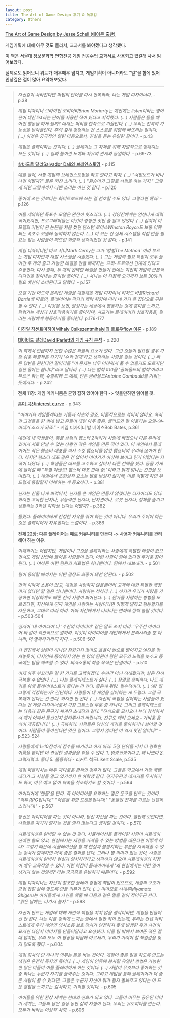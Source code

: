 ```yaml
---
layout: post
title: The Art of Game Design 후기 & 독후감
category: Others
---
```


[The Art of Game Design by Jesse Schell (에이콘 출판)](http://acornpub.co.kr/book/game-design)

게임기획에 대해 아무 것도 몰라서, 교과서를 봐야겠다고 생각했다.

이 책은 서울대 정보문화학 연합전공 게임 전공수업 교과서로 사용되고 있길래 사서 읽어보았다.

실제로도 읽어보니 위트가 매우매우 넘치고, 게임기획이 아니더라도 "일"을 함에 있어 인상깊은 점이 많아 요약해보았다.

<!--description-->
***

>_자신감이 사라진다면 마법의 단어를 다시 반복하라. 나는 게임 디자이너다._ - p.38

>_게임 디자이너 브라이언 모리어티Brian Moriarty는 예전에는 listen이라는 영어단어 대신 list라는 단어를 사용한 적이 있다고 지적했다. (...) 사람들은 들을 때 어떤 행동을 하게 될까? 대개는 머리를 한쪽으로 기울인다. (...) 우리는 전복의 가능성을 받아들인다. 주의 깊게 경청하는 건 스스로를 위험에 빠뜨리는 일이다. (...) 이것은 궁극적인 열린 마음으로서, 진실을 듣는 유일한 길이다._ - p.43

>_게임은 플레이하는 것이다. (...) 플레이는 그 자체를 위해 자발적으로 행해지는 모든 것이다. (...) 일과 놀이란 노예와 자유의 관계와 동일하다._ - p.69-73

>[살바도르 달리Salvador Dali의 브레인스토밍](https://www.openculture.com/2016/01/the-power-of-power-naps-salvador-dali-teaches-you-how-micro-naps-can-give-you-creative-inspiration.html) - p.115

>_예를 들어, 서핑 게임의 브레인스토밍을 하고 있다고 하자. (...) "서핑보드가 바나나면 어떨까?" 물론 미친 소리다. (...) "원숭이가 그걸로 서핑을 하는 거지." 그렇게 되면 그렇게까지 나쁜 소리는 아닌 것 같다._ - p.120

>_종이에 쓰는 것보다는 화이트보드에 쓰는 걸 선호할 수도 있다. 그렇다면 해라!_ - p.126

>_이를 제외하면 폭포수 모델은 완전히 헛소리다. (...) 경영진에게는 엄청나게 매력적이었지만, 프로그래머들은 이것이 멍청한 짓인 줄 알고 있었다. (...) 심지어 이 모델의 기반이 된 논문을 처음 썼던 윈스턴 로이스Winston Royce도 보통 이해되는 폭포수 모델에 동의하지 않는다. (...) 이 모든 건 실제 시스템을 직접 만들 필요는 없는 사람들이 퍼뜨린 희망적 생각이었던 것 같다._ - p.141

>_게임 디자이너인 마크 서니Mark Cerny는 그가 '방법The Method' 이라 부르는 게임 디자인과 개발 시스템을 서술했다. (...) 그는 게임의 필요 특징이 모두 들어간 두 개의 출고 가능한 레벨을 만들 때까지는, 프리-프로덕션 단계에 있다고 주장한다. 다시 말해, 두 개의 완벽한 레벨을 만들기 전에는 여전히 게임의 근본적 디자인을 찾아내는 중이란 뜻이다. (...) 서니는 이 지점에 오기까지 보통 30%의 필요 예산이 소비된다고 말했다._ - p.157

>_오랜 기간 머드와 온라인 게임을 개발해온 게임 디자이너 리처드 바틀Richard Bartle에 따르면, 플레이어는 각자의 쾌락 취향에 따라 네 가지 큰 집단으로 구분할 수 있다. (...) 이것을 보면, 달성가는 세상에서 행동하는 것에 흥미를 느끼고, 탐험가는 세상과 상호작용하기를 좋아하며, 사교가는 플레이어와 상호작용을, 킬러는 사람에게 행동하기를 좋아한다._ p.176-177

>[미하일 칙센트미하이Mihaly Csikszentmihalyi의 플로우flow 이론](https://www.businessinsider.com/graph-on-how-to-be-happy-at-work-2014-7) - p.189

>[데이비드 팔레David Parlett의 게임 규칙 분석](https://blog.naver.com/dieofflee/40196620980) - p.220

>_이 책에서 언급하지 못한 수많은 확률의 요소가 있다. 그런 것들이 필요할 경우 가장 쉬운 해결책은 자기가 '수학 천재'라고 생각하는 사람을 찾는 것이다. (...) 빠른 답변을 원한다면 말머리를 "이 문제는 너무 어려워서 풀 수 없을지도 모르지만 일단 물어는 봅니다"라고 달아라. (...) 나는 법칙 #10을 '곰바울드의 법칙'이라고 부르곤 하는데, 슈발리에 드 메레, 안톤 곰바울드Antoine Gombauld를 기리는 뜻에서다._ - p.242

>**전체 11장: 게임 메커니즘은 균형 잡혀 있어야 한다 -> 잊을만하면 읽어볼 것.**

>[흥미 곡선interest curve](https://marvinhawkins.wordpress.com/2011/07/12/a-word-on-interest-curves/) - p.343

>_"이야기와 게임플레이는 기름과 식초와 같죠. 이론적으로는 섞이지 않아요. 하지만 그것들을 한 병에 넣고 흔들어 대면 아주 좋은, 샐러드와 잘 어울리는 오일-앤-비네거 소스가 되죠."_ - 게임 디자이너 밥 베이츠Bob Bates, p.361

>_예전에 내 학생들이, 동물 상점의 햄스터 2마리가 사랑에 빠졌으나 다른 우리에 있어서 서로 만날 수 없는 상황인 작은 게임을 만든 적이 있다. 이 게임에서 플레이어는 작은 햄스터 대포를 써서 수컷 햄스터를 암컷 햄스터의 우리에 쏘아야 한다. 하지만 햄스터 대포 같은 건 없어서 이야기가 이상해 보이고 믿기 어렵다는 지적이 나왔다. (...) 학생들은 대포를 고수하고 싶어서 다른 선택을 했다. 동물 가게에 들어설 때 "특별 이벤트! 햄스터 대포 판매 중!"이라고 밝게 빛나는 간판을 보여줬다. (...) 게임에서 초현실적 요소는 별로 낯설지 않기에, 이를 어떻게 하면 부드럽게 통합할지 이해하는 게 중요하다._ - p.381

>_닌자는 신물 나게 써먹어서, 닌자를 쓴 게임은 만들지 않겠다는 디자이너도 있다. 하지만 고독한 닌자나, 무능력한 닌자나, 닌자견이나, 로봇 닌자나, 정체를 숨기고 생활하는 3학년 여학생 닌자는 어떨까?_ - p.382

>_틀렸다. 플레이어에게 진정한 자유를 줘야 하는 것이 아니다. 우리가 주어야 하는 것은 플레이어가 자유롭다는 느낌이다._ - p.386

>**전체 22장: 다른 플레이어는 때로 커뮤니티를 만든다 -> 사용자 커뮤니티를 관리해야 하는 이유.**

>_이해하기는 어렵지만, 게임이나 그것을 플레이하는 사람에게 특별한 애정이 없으면서도 게임 산업에 들어온 사람들이 있다. 이런 사람이 팀에 있다면 무거운 짐이 된다. (...) 여하튼 이런 팀원의 치료법은 하나뿐이다. 팀에서 내보내라._ - p.501

>_팀이 동의할 때까지는 어떤 결정도 최종이 돼선 안된다._ - p.502

>_만약 이마저 소용이 없고, 게임을 사랑하지 않을뿐더러 고객에 대한 특별한 애정마저 없다면 할 일은 하나뿐이다. 사랑하는 척하라. (...) 하지만 우리가 사랑을 가장하면 이상하게도 때론 진짜 사랑이 피어난다. (...) 뭔가를 사랑하는 방법을 모르겠다면, 자신에게 진짜 게임을 사랑하는 사람이라면 어떻게 말하고 행동할지를 자문하고, 그대로 따라 하라. 아마 자신에게서 나타나는 변화에 깜짝 놀랄 것이다._ - p.503-504

>_심지어 '내 아이디어'나 '수잔의 아이디어' 같은 말도 쓰지 마라. '우주선 아이디어'와 같이 객관적으로 말하라. 이것이 아이디어를 개인에게서 분리시켜줄 뿐 아니라, 더 명확하기까지 하다._ - p.506-507

>_차 엔진에서 실린더 하나만 점화되지 않아도 효율이 반으로 떨어지고 엔진을 망쳐놓듯이, 디자인에 동의하지 않는 한 명의 팀원이 팀원 모두의 노력을 늦추고 종국에는 팀을 깨뜨릴 수 있다. 의사소통의 최종 목적은 단결이다._ - p.510

>_이제 아주 부끄러운 일 한 가지를 고백하겠다. 수년간 아닌 척해왔지만, 실은 전혀 극복할 수 없었다. (...) 나는 플레이테스트가 싫다. (...) 정말로 창피하다. 나도 게임을 위해 플레이테스트가 좋다는 건 안다. 좋은게 뭐람. 필수적이다. (...) 왜? 뭘 그렇게 걱정하는가? 간단하다. 사람들이 내 게임을 싫어하는 게 두렵다. 그걸 극복해야 된다는 건 안다. 하지만 안 된다. (...) 자신의 작업을 싫어하는 사람들이 있다는 건 게임 디자이너로서 가장 고통스런 부분 중 하나다. 그리고 플레이테스트는 다음과 같은 문구가 새겨진 초대장과 같다. "진심으로 모시오니 부디 참석하셔서 제가 어째서 등신인지 알려주시기 바랍니다. 친구도 데려 오세요 - 가벼운 음식이 제공됩니다." (...) 극복하라. 사람들은 당신의 게임을 좋아하거나 싫어할 것이다. 사람들이 좋아한다면 멋진 일이다. 그렇지 않다면 이 역시 멋진 일이다!"_ - p.523-524

>_사람들에게 1~10점까지 점수를 매기라고 하지 마라. 5점 단위를 써서 더 명확한 이름을 붙이면 더 견실한 결과물을 얻을 수 있다. 1. 엉망진창이다 2. 꽤 나쁘다 3. 그럭저럭 4. 좋다 5. 훌륭하다_ - 리커트 척도Likert Scale, p.535

>_게임 퍼블리셔는 매우 까다로운 관객인 경우가 많다. 그들은 학교에서 가장 예쁜데다가 그 사실을 알고 있기까지 한 여학생 같다. 전자우편과 메시지를 무시하기도 하고, 아무 예고 없이 약속을 취소하기도 할 것이다._ - p.564

>_아이디어에 '핸들'을 단다. 즉 아이디어를 요약하는 짧은 문구를 만드는 것이다. "격투 RPG입니다!" "어른을 위한 포켓몬입니다!" "동물원 전체를 기르는 닌텐독스입니다!"_ - p.567

>_당신은 아이디어를 파는 것이 아니라, 당신 자신을 파는 것이다. 불안해 보인다면, 사람들은 자기가 말하는 것을 믿지 않는다고 생각할 것이다._ - p.570

>_시뮬레이션은 완벽할 수 없는 것 같다. 시뮬레이션을 플레이한 사람이 시뮬레이션에만 쓸모 있고, 현실에서는 재앙을 가져올 수 있는 방법을 배운다면 어떻게 하나? 그렇기 때문에 시뮬레이션을 할 때 현실과 불합치하는 부분을 지적해줄 수 있는 강사가 함께하면 더욱 좋은 결과를 낸다. 그러나 별 의미가 없는 것이, 사람은 시뮬레이션이 완벽히 현실과 일치하리라고 생각하지 않으며 시뮬레이션의 허점이 매우 교육적일 수 있다. 이런 허점이 플레이어에게 '왜 현실에서는 이런 일이 생기지 않는 것일까?'라는 궁금증을 유발하기 때문이다._ - p.592

>_게임 디자이너는 자신이 창조한 플레이 경험에 책임이 있으므로, 게임의 구조가 균형 잡힌 삶에 맞도록 만들 의무가 있다. (...) 미야모토 시게루Miyamoto Shigeru는 아이들에게 사인을 해줄 떄 다음과 같은 말을 같이 적어두곤 한다. "맑은 날에는, 나가서 놀자."_ - p.598

>_자신이 만드는 게임에 대해 개인적 책임을 지지 않을 생각이라면, 게임을 만들어선 안 된다. 나는 이를 강하게 느끼는 팀에서 일한 적이 있는데, 우리는 컨셉 아티스트에게 우리 게임의 의사소통 보호 장치가 안전하지 못해 발생한 유괴 사건이 표지인 타임지 이미지를 만들어달라고 요청했다. 이를 팀 밖에서 보여준 적은 절대 없지만, 우리 모두 이 영상을 마음에 아로새겨, 우리가 가져야 할 책임감을 잊지 않도록 했다._ - p.604

>_게임 회사의 단 하나의 의무는 돈을 버는 것이다. 게임이 좋은 일을 하도록 만드는 책임은 온전히 독자의 몫이다. (...) 게임이 인류에 봉사할 유일한 방법은 가능한 한 많은 이들이 이를 플레이하게 하는 것이다. (...) 사람이 무엇보다 좋아하는 것 중 하나는 누군가 자기를 돌봐주는 것이다. 그리고 게임을 통해 플레이어가 더 좋은 사람이 될 수 있다면, 그들은 누군가 자신이 뭐가 될지 돌봐주고 있다는 이 드문 경험을 느끼고는 감사하고, 기억할 것이다._ - p.605

>_아이들을 위한 환상 세계는 현대의 신화가 되고 있다. 그들이 머무는 공유된 이야기 세계는, 그들의 남은 일생 동안 삶의 지침이 된다. 우리는 유토피아를 만든다. 모두가 바라는 이상적 사회._ - p.606